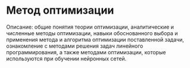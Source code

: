  Метод оптимизации
 ===============

 
Описание: общие понятия теории оптимизации, аналитические и численные методы оптимизации, навыки обоснованного выбора и применения метода и алгоритма оптимизации поставленной задачи, ознакомление с методами решения задач линейного программирования, а также методами оптимизации, которые используются при обучении нейронных сетей.
